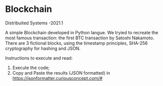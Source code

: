 # Blockchain
Distribuited Systems -2021.1

A simple Blockchain developed in Python langue. We tryied to recreate the most famous transaction: the first BTC transaction by Satoshi Nakamoto. There are 3 fictional blocks, using the timestamp principles, SHA-256 cryptography for hashing and JSON. 

Instructions to execute and read: 

1. Execute the code; 
2. Copy and Paste the results (JSON formatted) in https://jsonformatter.curiousconcept.com/#

